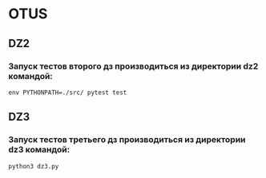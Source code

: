 # OTUS

## DZ2
### Запуск тестов второго дз производиться из директории dz2 командой: 
```
env PYTHONPATH=./src/ pytest test
```

## DZ3
### Запуск тестов третьего дз производиться из директории dz3 командой: 
```
python3 dz3.py
```
